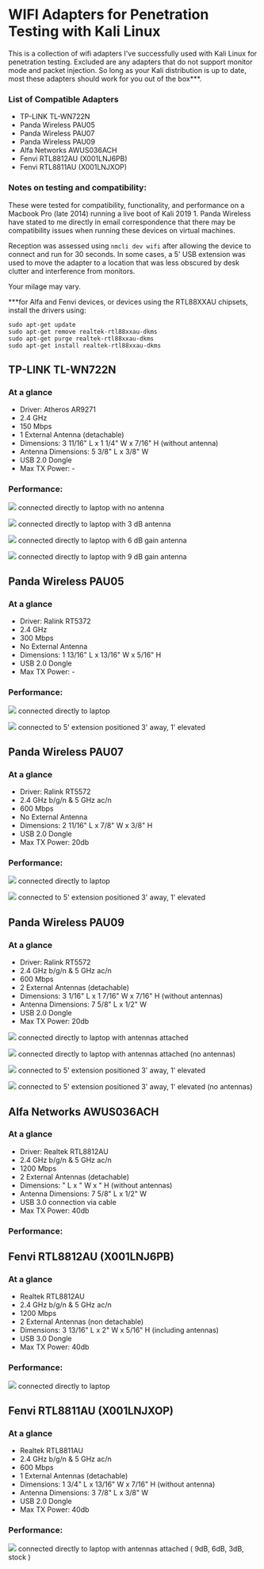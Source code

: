 # WIFI Adapters for Penetration Testing with Kali Linux

This is a collection of wifi adapters I've successfully used with Kali Linux for penetration testing. Excluded are any adapters that do not support monitor mode and packet injection. So long as your Kali distribution is up to date, most these adapters should work for you out of the box***.

### List of Compatible Adapters

* TP-LINK TL-WN722N
* Panda Wireless PAU05
* Panda Wireless PAU07
* Panda Wireless PAU09
* Alfa Networks AWUS036ACH
* Fenvi RTL8812AU (X001LNJ6PB)
* Fenvi RTL8811AU (X001LNJXOP)

### Notes on testing and compatibility:

These were tested for compatibility, functionality, and performance on a Macbook Pro (late 2014) running a live boot of Kali 2019 1. Panda Wireless have stated to me directly in email correspondence that there may be compatibility issues when running these devices on virtual machines. 

Reception was assessed using `nmcli dev wifi` after allowing the device to connect and run for 30 seconds. In some cases, a 5' USB extension was used to move the adapter to a location that was less obscured by desk clutter and interference from monitors.

Your milage may vary.

***for Alfa and Fenvi devices, or devices using the RTL88XXAU chipsets, install the drivers using:

```
sudo apt-get update
sudo apt-get remove realtek-rtl88xxau-dkms
sudo apt-get purge realtek-rtl88xxau-dkms
sudo apt-get install realtek-rtl88xxau-dkms
```


## TP-LINK TL-WN722N

### At a glance

* Driver: Atheros AR9271
* 2.4 GHz
* 150 Mbps
* 1 External Antenna (detachable)
* Dimensions: 3 11/16" L x 1 1/4" W  x 7/16" H (without antenna) 
* Antenna Dimensions: 5 3/8" L x 3/8" W
* USB 2.0 Dongle
* Max TX Power: -

### Performance:

![](nmcli_performance/TL-WN722N_Laptop.png)
connected directly to laptop with no antenna

![](nmcli_performance/TL-WN722N_Laptop_Antenna.png)
connected directly to laptop with 3 dB antenna

![](nmcli_performance/TL-WN722N_Laptop_Antenna2.png)
connected directly to laptop with 6 dB gain antenna

![](nmcli_performance/TL-WN722N_Laptop_Antenna3.png)
connected directly to laptop with 9 dB gain antenna

## Panda Wireless PAU05

### At a glance

* Driver: Ralink RT5372
* 2.4 GHz
* 300 Mbps
* No External Antenna
* Dimensions: 1 13/16" L x 13/16" W x 5/16" H
* USB 2.0 Dongle
* Max TX Power: -

### Performance:

![](nmcli_performance/PAU05_Laptop.png)
connected directly to laptop

![](nmcli_performance/PAU05_Extension.png)
connected to 5' extension positioned 3' away, 1' elevated

## Panda Wireless PAU07

### At a glance

* Driver: Ralink RT5572
* 2.4 GHz b/g/n & 5 GHz ac/n
* 600 Mbps
* No External Antenna
* Dimensions: 2 11/16" L x 7/8" W x 3/8" H
* USB 2.0 Dongle
* Max TX Power: 20db

### Performance:

![](nmcli_performance/PAU07_Laptop.png)
connected directly to laptop

![](nmcli_performance/PAU07_Extension.png)
connected to 5' extension positioned 3' away, 1' elevated

## Panda Wireless PAU09

### At a glance

* Driver: Ralink RT5572
* 2.4 GHz b/g/n & 5 GHz ac/n
* 600 Mbps
* 2 External Antennas (detachable)
* Dimensions: 3 1/16" L x 1 7/16" W x 7/16" H (without antennas)
* Antenna Dimensions: 7 5/8" L x 1/2" W 
* USB 2.0 Dongle
* Max TX Power: 20db


![](nmcli_performance/PAU09_Laptop_Antennas.png)
connected directly to laptop with antennas attached

![](nmcli_performance/PAU09_Laptop_NoAntennas.png)
connected directly to laptop with antennas attached (no antennas)

![](nmcli_performance/PAU09_Extension_Antennas.png)
connected to 5' extension positioned 3' away, 1' elevated

![](nmcli_performance/PAU09_Extension_NoAntennas.png)
connected to 5' extension positioned 3' away, 1' elevated (no antennas)


## Alfa Networks AWUS036ACH

### At a glance

* Driver: Realtek RTL8812AU
* 2.4 GHz b/g/n & 5 GHz ac/n
* 1200 Mbps
* 2 External Antennas (detachable)
* Dimensions: " L x " W x " H (without antennas)
* Antenna Dimensions: 7 5/8" L x 1/2" W
* USB 3.0 connection via cable
* Max TX Power: 40db

### Performance:

## Fenvi RTL8812AU (X001LNJ6PB)

### At a glance

* Realtek RTL8812AU
* 2.4 GHz b/g/n & 5 GHz ac/n
* 1200 Mbps
* 2 External Antennas (non detachable)
* Dimensions: 3 13/16" L x 2" W x 5/16" H (including antennas)
* USB 3.0 Dongle
* Max TX Power: 40db
 
### Performance:

![](nmcli_performance/X001LNJ6PB_Laptop.png)
connected directly to laptop

## Fenvi RTL8811AU (X001LNJXOP)

### At a glance

* Realtek RTL8811AU
* 2.4 GHz b/g/n & 5 GHz ac/n
* 600 Mbps
* 1 External Antennas (detachable)
* Dimensions: 1 3/4" L x 13/16" W x 7/16" H (without antenna)
* Antenna Dimensions: 3 7/8" L x 3/8" W
* USB 2.0 Dongle
* Max TX Power: 40db

### Performance:

![](nmcli_performance/X001LNJXOP_Antennas_LtoS.png)
connected directly to laptop with antennas attached ( 9dB, 6dB, 3dB, stock )

